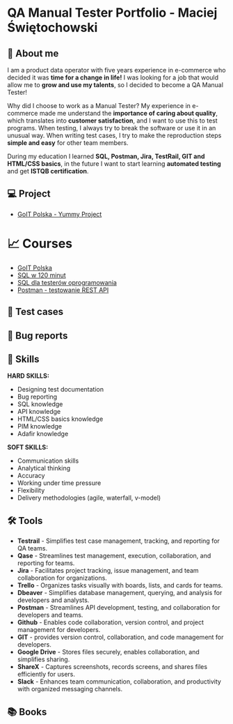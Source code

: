# QA Manual Tester Portfolio - Maciej Świętochowski



## 🙂 <a name="aboutme">About me</a>

<p>I am a product data operator with five years experience in e-commerce who decided it was <b>time for a change in life!</b>
I was looking for a job that would allow me to <b>grow and use my talents</b>, so I decided to become a QA Manual Tester!</p>

<p>Why did I choose to work as a Manual Tester? My experience in e-commerce made me understand the <b>importance of caring about quality</b>, which translates into <b>customer satisfaction</b>, and I want to use this to test programs. When testing, I always try to break the software or use it in an unusual way. When writing test cases, I try to make the reproduction steps <b>simple and easy</b> for other team members.</p>

<p>During my education I learned <b>SQL, Postman, Jira, TestRail, GIT and HTML/CSS basics</b>, in the future I want to start learning <b>automated testing</b> and get <b>ISTQB certification</b>.</p>

## 💻 <a name="project">Project</a>

- [GoIT Polska - Yummy Project](https://github.com/MaciejSwietochowski/YUMMY_Project)

# 📈 <a name="courses">Courses</a>

- [GoIT Polska](https://goit.global/pl/courses/qa/)
- [SQL w 120 minut](https://www.kursysql.pl/szkolenie-sql-w-120-minut/)
- [SQL dla testerów oprogramowania](https://www.udemy.com/course/sql-dla-testerow-oprogramowania/)
- [Postman - testowanie REST API](https://www.udemy.com/course/kurs-postman/)




## 📄 <a name="test cases">Test cases</a>




## 👾 <a name="bug reports">Bug reports</a>



## 🧠 <a name="skills">Skills</a>

    
**HARD SKILLS:**
    
- Designing test documentation
- Bug reporting
- SQL knowledge
- API knowledge
- HTML/CSS basics knowledge
- PIM knowledge
- Adafir knowledge
 
**SOFT SKILLS:**

- Communication skills
- Analytical thinking
- Accuracy
- Working under time pressure
- Flexibility
- Delivery methodologies (agile, waterfall, v-model)

 



## 🛠️ <a name="tools">Tools</a>

- **Testrail** - Simplifies test case management, tracking, and reporting for QA teams.
- **Qase** - Streamlines test management, execution, collaboration, and reporting for teams.
- **Jira** - Facilitates project tracking, issue management, and team collaboration for organizations.
- **Trello** - Organizes tasks visually with boards, lists, and cards for teams.
- **Dbeaver** - Simplifies database management, querying, and analysis for developers and analysts.
- **Postman** - Streamlines API development, testing, and collaboration for developers and teams.
- **Github** - Enables code collaboration, version control, and project management for developers.
- **GIT** - provides version control, collaboration, and code management for developers.
- **Google Drive** - Stores files securely, enables collaboration, and simplifies sharing.
- **ShareX** - Captures screenshots, records screens, and shares files efficiently for users.
- **Slack** - Enhances team communication, collaboration, and productivity with organized messaging channels.


## 📚 <a name="books">Books</a>

